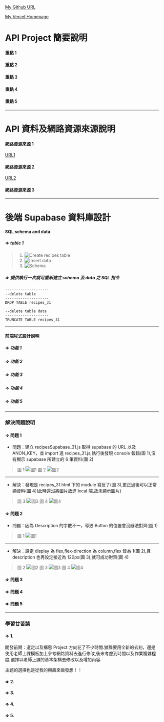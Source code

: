 [My Github URL](https://github.com/liangyu9103/final_31)

[My Vercel Homepage]()

# API Project 簡要說明

#### 重點 1

#### 重點 2

#### 重點 3

#### 重點 4

#### 重點 5

---

# API 資料及網路資源來源說明

#### 網路資源來源 1

[URL1](https://zh.wix.com/website-template/view/html/2786?originUrl=https%3A%2F%2Fzh.wix.com%2Fwebsite%2Ftemplates%2Fhtml%2Fblog%2Ffood-travel%2F2&tpClick=view_button&esi=054a4dc4-3907-4aa9-9705-01a90d6bba94)

#### 網路資源來源 2

[URL2](https://www.cakeresume.com/portfolios/cocktail-info-app-frontend)

#### 網路資源來源 3

---

# 後端 Supabase 資料庫設計

#### SQL schema and data

##### => table 1

> 1. ![Create recipes table](./sqltable/sqltable1-1.png)
> 2. ![Insert data](./sqltable/sqltable1-2.png)
> 3. ![Schema](./sqltable/sqltable1-3.png)

##### => 提供執行一次就可重新建立 schema 及 data 之 SQL 指令

```
--------------------
--delete table
--------------------
DROP TABLE recipes_31
--------------------
--delete table data
--------------------
TRUNCATE TABLE recipes_31

```

---

#### 前端程式設計說明

##### => 功能 1

##### => 功能 2

##### => 功能 3

##### => 功能 4

##### => 功能 5

---

### 解決問題說明

#### => 問題 1

- 問題：建立 recipesSupabase_31.js 取得 supabase 的 URL 以及 ANON_KEY，並 import 進 recipes_31.js,執行後發現 console 報錯(圖 1),沒有顯示 supabase 所建立的 6 筆資料(圖 2)

> 圖 1
> ![圖1](./解決問題說明/解決問題說明1-1.png)
> 圖 2
> ![圖2](./解決問題說明/解決問題說明1-2.png)

---

- 解決：發現是 recipes_31.html 下的 module 寫反了(圖 3),更正過後可以正常顯資料(圖 4)(此時還沒將圖片放進 local 端,故未顯示圖片)

> 圖 3
> ![圖3](./解決問題說明/解決問題說明1-3.png)
> 圖 4
> ![圖4](./解決問題說明/解決問題說明1-4.png)

#### => 問題 2

- 問題：因為 Description 的字數不一，導致 Button 的位置會沒辦法對齊(圖 1)

> 圖 1
> ![圖1](./解決問題說明/解決問題說明2-1.png)

---

- 解決：設定 display 為 flex,flex-direction 為 column,flex 皆為 1(圖 2),且 description 也再設定接近為 120px(圖 3),就可成功對齊(圖 4)

> 圖 2
> ![圖2](./解決問題說明/解決問題說明2-2.png)
> 圖 3
> ![圖3](./解決問題說明/解決問題說明2-3.png)
> 圖 4
> ![圖4](./解決問題說明/解決問題說明2-4.png)

#### => 問題 3

#### => 問題 4

#### => 問題 5

---

### 學習甘苦談

#### => 1.

開發前期：選定以及構思 Project 方向花了不少時間.猶豫要用全新的去刻，還是使用老師上課模板加上參考網路資料去進行修改,後來考慮到時間以及作業複雜程度,選擇以老師上課的基本架構去修改以及增加內容.

主題的選擇也是從我的興趣來做發想！！

#### => 2.

#### => 3.

#### => 4.

#### => 5.
